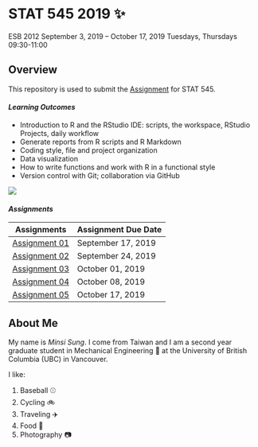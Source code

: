 # STAT 545 2019 :sparkles:
ESB 2012
September 3, 2019 – October 17, 2019  Tuesdays, Thursdays 09:30-11:00

## Overview
This repository is used to submit the [Assignment](https://stat545.stat.ubc.ca/evaluation/assignments/) for STAT 545. 



#### *Learning Outcomes*
 - Introduction to R and the RStudio IDE: scripts, the workspace, RStudio Projects, daily workflow
 - Generate reports from R scripts and R Markdown
 - Coding style, file and project organization
 - Data visualization
 - How to write functions and work with R in a functional style
 - Version control with Git; collaboration via GitHub
 
 ![]( https://media.giphy.com/media/SiEF80pqzJHhM3dOw0/giphy.gif)


#### *Assignments*
**Assignments**|**Assignment Due Date**
---------|-----------------|
[Assignment 01](https://stat545.stat.ubc.ca/evaluation/hw01/hw01/)|September 17, 2019
[Assignment 02](https://stat545.stat.ubc.ca/evaluation/hw02/hw02/)|September 24, 2019
[Assignment 03](https://stat545.stat.ubc.ca/evaluation/hw03/hw03/)|October 01, 2019
[Assignment 04](https://stat545.stat.ubc.ca/evaluation/hw04/hw04/) |October 08, 2019
[Assignment 05](https://stat545.stat.ubc.ca/evaluation/hw05/hw05/) |October 17, 2019

## About Me
My name is *Minsi Sung*. I come from Taiwan and I am a second year graduate student in Mechanical Engineering :rocket: at the University of British Columbia (UBC) in Vancouver. 

I like:

1. Baseball :baseball:
2. Cycling :bike:
3. Traveling :airplane:
4. Food :sushi:
5. Photography :camera: 


